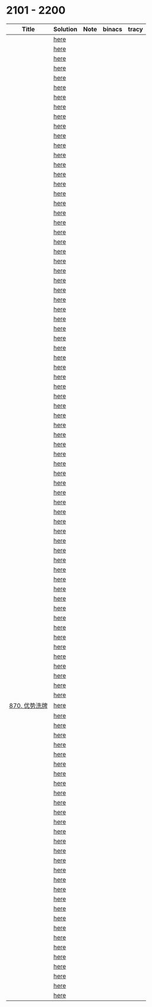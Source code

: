# 2101 - 2200



| Title                                                        | Solution                 | Note | binacs | tracy |
| ------------------------------------------------------------ | ------------------------ | ---- | ------ | ----- |
|                                                              | [here](./2101/README.md) |      |        |       |
|                                                              | [here](./2102/README.md) |      |        |       |
|                                                              | [here](./2103/README.md) |      |        |       |
|                                                              | [here](./2104/README.md) |      |        |       |
|                                                              | [here](./2105/README.md) |      |        |       |
|                                                              | [here](./2106/README.md) |      |        |       |
|                                                              | [here](./2107/README.md) |      |        |       |
|                                                              | [here](./2108/README.md) |      |        |       |
|                                                              | [here](./2109/README.md) |      |        |       |
|                                                              | [here](./2110/README.md) |      |        |       |
|                                                              | [here](./2111/README.md) |      |        |       |
|                                                              | [here](./2112/README.md) |      |        |       |
|                                                              | [here](./2113/README.md) |      |        |       |
|                                                              | [here](./2114/README.md) |      |        |       |
|                                                              | [here](./2115/README.md) |      |        |       |
|                                                              | [here](./2116/README.md) |      |        |       |
|                                                              | [here](./2117/README.md) |      |        |       |
|                                                              | [here](./2118/README.md) |      |        |       |
|                                                              | [here](./2119/README.md) |      |        |       |
|                                                              | [here](./2120/README.md) |      |        |       |
|                                                              | [here](./2121/README.md) |      |        |       |
|                                                              | [here](./2122/README.md) |      |        |       |
|                                                              | [here](./2123/README.md) |      |        |       |
|                                                              | [here](./2124/README.md) |      |        |       |
|                                                              | [here](./2125/README.md) |      |        |       |
|                                                              | [here](./2126/README.md) |      |        |       |
|                                                              | [here](./2127/README.md) |      |        |       |
|                                                              | [here](./2128/README.md) |      |        |       |
|                                                              | [here](./2129/README.md) |      |        |       |
|                                                              | [here](./2130/README.md) |      |        |       |
|                                                              | [here](./2131/README.md) |      |        |       |
|                                                              | [here](./2132/README.md) |      |        |       |
|                                                              | [here](./2133/README.md) |      |        |       |
|                                                              | [here](./2134/README.md) |      |        |       |
|                                                              | [here](./2135/README.md) |      |        |       |
|                                                              | [here](./2136/README.md) |      |        |       |
|                                                              | [here](./2137/README.md) |      |        |       |
|                                                              | [here](./2138/README.md) |      |        |       |
|                                                              | [here](./2139/README.md) |      |        |       |
|                                                              | [here](./2140/README.md) |      |        |       |
|                                                              | [here](./2141/README.md) |      |        |       |
|                                                              | [here](./2142/README.md) |      |        |       |
|                                                              | [here](./2143/README.md) |      |        |       |
|                                                              | [here](./2144/README.md) |      |        |       |
|                                                              | [here](./2145/README.md) |      |        |       |
|                                                              | [here](./2146/README.md) |      |        |       |
|                                                              | [here](./2147/README.md) |      |        |       |
|                                                              | [here](./2148/README.md) |      |        |       |
|                                                              | [here](./2149/README.md) |      |        |       |
|                                                              | [here](./2150/README.md) |      |        |       |
|                                                              | [here](./2151/README.md) |      |        |       |
|                                                              | [here](./2152/README.md) |      |        |       |
|                                                              | [here](./2153/README.md) |      |        |       |
|                                                              | [here](./2154/README.md) |      |        |       |
|                                                              | [here](./2155/README.md) |      |        |       |
|                                                              | [here](./2156/README.md) |      |        |       |
|                                                              | [here](./2157/README.md) |      |        |       |
|                                                              | [here](./2158/README.md) |      |        |       |
|                                                              | [here](./2159/README.md) |      |        |       |
|                                                              | [here](./2160/README.md) |      |        |       |
|                                                              | [here](./2161/README.md) |      |        |       |
|                                                              | [here](./2162/README.md) |      |        |       |
|                                                              | [here](./2163/README.md) |      |        |       |
|                                                              | [here](./2164/README.md) |      |        |       |
|                                                              | [here](./2165/README.md) |      |        |       |
|                                                              | [here](./2166/README.md) |      |        |       |
|                                                              | [here](./2167/README.md) |      |        |       |
|                                                              | [here](./2168/README.md) |      |        |       |
|                                                              | [here](./2169/README.md) |      |        |       |
| [870. 优势洗牌](https://leetcode.cn/problems/advantage-shuffle/) | [here](./2170/README.md) |      |        |       |
|                                                              | [here](./2171/README.md) |      |        |       |
|                                                              | [here](./2172/README.md) |      |        |       |
|                                                              | [here](./2173/README.md) |      |        |       |
|                                                              | [here](./2174/README.md) |      |        |       |
|                                                              | [here](./2175/README.md) |      |        |       |
|                                                              | [here](./2176/README.md) |      |        |       |
|                                                              | [here](./2177/README.md) |      |        |       |
|                                                              | [here](./2178/README.md) |      |        |       |
|                                                              | [here](./2179/README.md) |      |        |       |
|                                                              | [here](./2180/README.md) |      |        |       |
|                                                              | [here](./2181/README.md) |      |        |       |
|                                                              | [here](./2182/README.md) |      |        |       |
|                                                              | [here](./2183/README.md) |      |        |       |
|                                                              | [here](./2184/README.md) |      |        |       |
|                                                              | [here](./2185/README.md) |      |        |       |
|                                                              | [here](./2186/README.md) |      |        |       |
|                                                              | [here](./2187/README.md) |      |        |       |
|                                                              | [here](./2188/README.md) |      |        |       |
|                                                              | [here](./2189/README.md) |      |        |       |
|                                                              | [here](./2190/README.md) |      |        |       |
|                                                              | [here](./2191/README.md) |      |        |       |
|                                                              | [here](./2192/README.md) |      |        |       |
|                                                              | [here](./2193/README.md) |      |        |       |
|                                                              | [here](./2194/README.md) |      |        |       |
|                                                              | [here](./2195/README.md) |      |        |       |
|                                                              | [here](./2196/README.md) |      |        |       |
|                                                              | [here](./2197/README.md) |      |        |       |
|                                                              | [here](./2198/README.md) |      |        |       |
|                                                              | [here](./2199/README.md) |      |        |       |
|                                                              | [here](./2200/README.md) |      |        |       |

